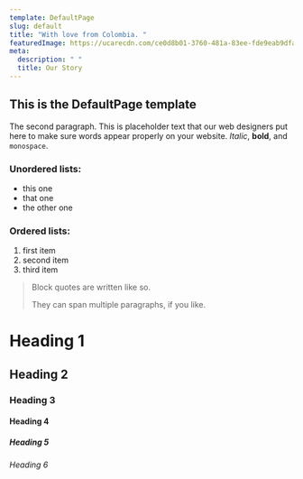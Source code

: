 ```yaml
---
template: DefaultPage
slug: default
title: "With love from Colombia. "
featuredImage: https://ucarecdn.com/ce0d8b01-3760-481a-83ee-fde9eab9dfaa/
meta:
  description: " "
  title: Our Story
---
```

## This is the DefaultPage template



The second paragraph. This is placeholder text that our web designers put here to make sure words appear properly on your website. *Italic*, **bold**, and `monospace`.

### Unordered lists:

* this one
* that one
* the other one

### Ordered lists:

1. first item
2. second item
3. third item

> Block quotes are written like so.
>
> They can span multiple paragraphs,
> if you like.

# Heading 1

## Heading 2

### Heading 3

#### Heading 4

##### Heading 5

###### Heading 6